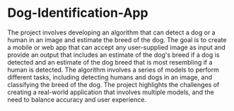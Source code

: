 # Dog-Identification-App
The project involves developing an algorithm that can detect a dog or a human in an image and estimate the breed of the dog. The goal is to create a mobile or web app that can accept any user-supplied image as input and provide an output that includes an estimate of the dog's breed if a dog is detected and an estimate of the dog breed that is most resembling if a human is detected. The algorithm involves a series of models to perform different tasks, including detecting humans and dogs in an image, and classifying the breed of the dog. The project highlights the challenges of creating a real-world application that involves multiple models, and the need to balance accuracy and user experience.
